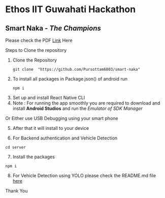 # Ethos IIT Guwahati Hackathon 
## **Smart Naka** - _The Champions_


Please check the PDF [Link]('https://drive.google.com/file/d/1Nr3nhFW_a3BHKXObGpNUpF_Fpq-gWYek/view?usp=sharing') Here 

Steps to Clone the repository 

1. Clone the Repository <br>
    ```
    git clone  "https://github.com/Pursottam6003/smart-naka"
    ```
2. To install all packages in Package.json() of android run 
    ```
    npm i 
    ```
3. Set up and install React Native CLI
4. Note : For running the app smoothly you are required to download and install **Android Studios** and run the *Emulator of SDK Manager*

Or Either use USB Debugging using your smart phone

5. After that it will install to your device 

6. For Backend authentication and Vehicle Detection 
```
cd server
```
7.  Install the packages
```
npm i
```
8. For Vehicle Detection using YOLO please check the README.md file [here](server\Vehicle-Detection\README.md) 


Thank You 